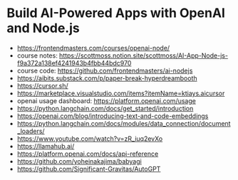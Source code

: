 # Build AI-Powered Apps with OpenAI and Node.js

* <https://frontendmasters.com/courses/openai-node/>
* course notes: <https://scottmoss.notion.site/scottmoss/AI-App-Node-js-f9a372a138ef4241943b4fbb44bdc970>
* course code: <https://github.com/frontendmasters/ai-nodejs>
* <https://aibits.substack.com/p/paper-break-hyperdreambooth>
* <https://cursor.sh/>
* <https://marketplace.visualstudio.com/items?itemName=ktiays.aicursor>
* openai usage dashboard: <https://platform.openai.com/usage>
* <https://python.langchain.com/docs/get_started/introduction>
* <https://openai.com/blog/introducing-text-and-code-embeddings>
* <https://python.langchain.com/docs/modules/data_connection/document_loaders/>
* <https://www.youtube.com/watch?v=zR_iuq2evXo>
* <https://llamahub.ai/>
* <https://platform.openai.com/docs/api-reference>
* <https://github.com/yoheinakajima/babyagi>
* <https://github.com/Significant-Gravitas/AutoGPT>